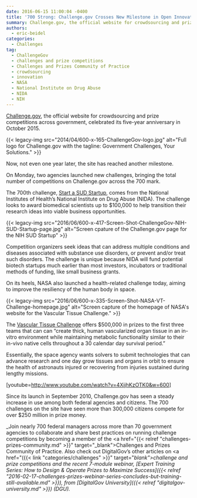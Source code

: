 ```yaml
---
date: 2016-06-15 11:00:04 -0400
title: '700 Strong: Challenge.gov Crosses New Milestone in Open Innovation'
summary: Challenge.gov, the official website for crowdsourcing and prize competitions across government, celebrated its five-year anniversary in October 2015. Now, not even one year later, the site has reached another milestone. On Monday, two agencies launched new challenges, bringing the total
authors:
  - eric-beidel
categories:
  - Challenges
tag:
  - ChallengeGov
  - challenges and prize competitions
  - Challenges and Prizes Community of Practice
  - crowdsourcing
  - innovation
  - NASA
  - National Institute on Drug Abuse
  - NIDA
  - NIH
---
```


[Challenge.gov](https://www.challenge.gov/), the official website for crowdsourcing and prize competitions across government, celebrated its five-year anniversary in October 2015.

{{< legacy-img src="2014/04/600-x-165-ChallengeGov-logo.jpg" alt="Full logo for Challenge.gov with the tagline: Government Challenges, Your Solutions." >}}

Now, not even one year later, the site has reached another milestone.

On Monday, two agencies launched new challenges, bringing the total number of competitions on Challenge.gov across the 700 mark.

The 700th challenge, [Start a SUD Startup](https://www.challenge.gov/challenge/100000-for-start-a-sud-startup/), comes from the National Institutes of Health’s National Institute on Drug Abuse (NIDA). The challenge looks to award biomedical scientists up to $100,000 to help transition their research ideas into viable business opportunities.

{{< legacy-img src="2016/06/600-x-417-Screen-Shot-ChallengeGov-NIH-SUD-Startup-page.jpg" alt="Screen cpature of the Challenge.gov page for the NIH SUD Startup" >}}

Competition organizers seek ideas that can address multiple conditions and diseases associated with substance use disorders, or prevent and/or treat such disorders. The challenge is unique because NIDA will fund potential biotech startups much earlier than most investors, incubators or traditional methods of funding, like small business grants.

On its heels, NASA also launched a health-related challenge today, aiming to improve the resiliency of the human body in space.

{{< legacy-img src="2016/06/600-x-335-Screen-Shot-NASA-VT-Challenge-homepage.jpg" alt="Screen capture of the homepage of NASA's website for the Vascular Tissue Challenge." >}}

The [Vascular Tissue Challenge](https://www.neworgan.org/vtc-prize.php) offers $500,000 in prizes to the first three teams that can can “create thick, human vascularized organ tissue in an in-vitro environment while maintaining metabolic functionality similar to their in-vivo native cells throughout a 30 calendar day survival period.”

Essentially, the space agency wants solvers to submit technologies that can advance research and one day grow tissues and organs in orbit to ensure the health of astronauts injured or recovering from injuries sustained during lengthy missions.

[youtube=http://www.youtube.com/watch?v=4XijhKzOTK0&w=600] 
  
Since its launch in September 2010, Challenge.gov has seen a steady increase in use among both federal agencies and citizens. The 700 challenges on the site have seen more than 300,000 citizens compete for over $250 million in prize money.

_Join nearly 700 federal managers across more than 70 government agencies to collaborate and share best practices on running challenge competitions by becoming a member of the <a href="{{< relref "challenges-prizes-community.md" >}}" target="_blank">Challenges and Prizes Community of Practice</a>. Also check out DigitalGov&#8217;s other articles on <a href="({{< link "categories/challenges" >}}" target="_blank">challenge and prize competitions</a> and the recent 7-module webinar, [Expert Training Series: How to Design & Operate Prizes to Maximize Success]({{< relref "2016-02-17-challenges-prizes-webinar-series-concludes-but-training-still-available.md" >}}), from [DigitalGov University]({{< relref "digitalgov-university.md" >}}) (DGU)._